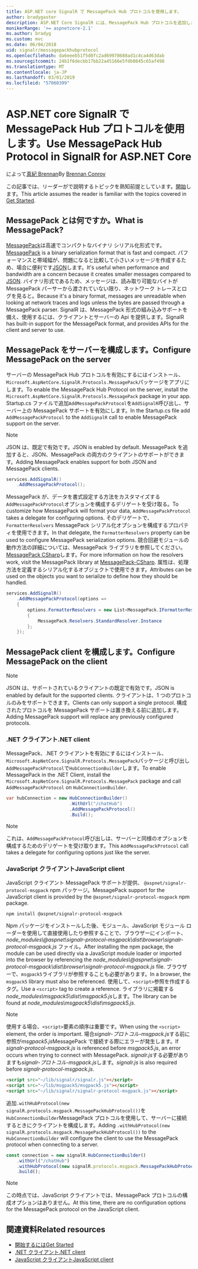 ```yaml
---
title: ASP.NET core SignalR で MessagePack Hub プロトコルを使用します。
author: bradygaster
description: ASP.NET Core SignalR には、MessagePack Hub プロトコルを追加します。
monikerRange: '>= aspnetcore-2.1'
ms.author: bradyg
ms.custom: mvc
ms.date: 06/04/2018
uid: signalr/messagepackhubprotocol
ms.openlocfilehash: da6eeeb51f5d0fc2ad69978688ad1c4ca4d63dab
ms.sourcegitcommit: 24b1f6decbb17bb22a45166e5fdb0845c65af498
ms.translationtype: MT
ms.contentlocale: ja-JP
ms.lasthandoff: 03/01/2019
ms.locfileid: "57060399"
---
```

# <a name="use-messagepack-hub-protocol-in-signalr-for-aspnet-core"></a><span data-ttu-id="c48c2-103">ASP.NET core SignalR で MessagePack Hub プロトコルを使用します。</span><span class="sxs-lookup"><span data-stu-id="c48c2-103">Use MessagePack Hub Protocol in SignalR for ASP.NET Core</span></span>

<span data-ttu-id="c48c2-104">によって[真紀 Brennan](https://github.com/BrennanConroy)</span><span class="sxs-lookup"><span data-stu-id="c48c2-104">By [Brennan Conroy](https://github.com/BrennanConroy)</span></span>

<span data-ttu-id="c48c2-105">この記事では、リーダーがで説明するトピックを熟知前提としています。[開始](xref:tutorials/signalr)します。</span><span class="sxs-lookup"><span data-stu-id="c48c2-105">This article assumes the reader is familiar with the topics covered in [Get Started](xref:tutorials/signalr).</span></span>

## <a name="what-is-messagepack"></a><span data-ttu-id="c48c2-106">MessagePack とは何ですか。</span><span class="sxs-lookup"><span data-stu-id="c48c2-106">What is MessagePack?</span></span>

<span data-ttu-id="c48c2-107">[MessagePack](https://msgpack.org/index.html)は高速でコンパクトなバイナリ シリアル化形式です。</span><span class="sxs-lookup"><span data-stu-id="c48c2-107">[MessagePack](https://msgpack.org/index.html) is a binary serialization format that is fast and compact.</span></span> <span data-ttu-id="c48c2-108">パフォーマンスと帯域幅が、問題になると比較して小さいメッセージを作成するため、場合に便利です[JSON](https://www.json.org/)します。</span><span class="sxs-lookup"><span data-stu-id="c48c2-108">It's useful when performance and bandwidth are a concern because it creates smaller messages compared to [JSON](https://www.json.org/).</span></span> <span data-ttu-id="c48c2-109">バイナリ形式であるため、メッセージは、読み取り可能なバイトが MessagePack パーサーから渡されていない限り、ネットワーク トレースとログを見ると。</span><span class="sxs-lookup"><span data-stu-id="c48c2-109">Because it's a binary format, messages are unreadable when looking at network traces and logs unless the bytes are passed through a MessagePack parser.</span></span> <span data-ttu-id="c48c2-110">SignalR は、MessagePack 形式の組み込みサポートを備え、使用するには、クライアントとサーバーの Api を提供します。</span><span class="sxs-lookup"><span data-stu-id="c48c2-110">SignalR has built-in support for the MessagePack format, and provides APIs for the client and server to use.</span></span>

## <a name="configure-messagepack-on-the-server"></a><span data-ttu-id="c48c2-111">MessagePack をサーバーを構成します。</span><span class="sxs-lookup"><span data-stu-id="c48c2-111">Configure MessagePack on the server</span></span>

<span data-ttu-id="c48c2-112">サーバーの MessagePack Hub プロトコルを有効にするにはインストール、`Microsoft.AspNetCore.SignalR.Protocols.MessagePack`パッケージをアプリにします。</span><span class="sxs-lookup"><span data-stu-id="c48c2-112">To enable the MessagePack Hub Protocol on the server, install the `Microsoft.AspNetCore.SignalR.Protocols.MessagePack` package in your app.</span></span> <span data-ttu-id="c48c2-113">Startup.cs ファイルで追加`AddMessagePackProtocol`を`AddSignalR`呼び出し、サーバー上の MessagePack サポートを有効にします。</span><span class="sxs-lookup"><span data-stu-id="c48c2-113">In the Startup.cs file add `AddMessagePackProtocol` to the `AddSignalR` call to enable MessagePack support on the server.</span></span>

> [!NOTE]
> <span data-ttu-id="c48c2-114">JSON は、既定で有効です。</span><span class="sxs-lookup"><span data-stu-id="c48c2-114">JSON is enabled by default.</span></span> <span data-ttu-id="c48c2-115">MessagePack を追加すると、JSON、MessagePack の両方のクライアントのサポートができます。</span><span class="sxs-lookup"><span data-stu-id="c48c2-115">Adding MessagePack enables support for both JSON and MessagePack clients.</span></span>

```csharp
services.AddSignalR()
    .AddMessagePackProtocol();
```

<span data-ttu-id="c48c2-116">MessagePack が、データを書式設定する方法をカスタマイズする`AddMessagePackProtocol`オプションを構成するデリゲートを受け取る。</span><span class="sxs-lookup"><span data-stu-id="c48c2-116">To customize how MessagePack will format your data, `AddMessagePackProtocol` takes a delegate for configuring options.</span></span> <span data-ttu-id="c48c2-117">そのデリゲートで、 `FormatterResolvers` MessagePack シリアル化オプションを構成するプロパティを使用できます。</span><span class="sxs-lookup"><span data-stu-id="c48c2-117">In that delegate, the `FormatterResolvers` property can be used to configure MessagePack serialization options.</span></span> <span data-ttu-id="c48c2-118">競合回避モジュールの動作方法の詳細については、MessagePack ライブラリを参照してください。 [MessagePack CSharp](https://github.com/neuecc/MessagePack-CSharp)します。</span><span class="sxs-lookup"><span data-stu-id="c48c2-118">For more information on how the resolvers work, visit the MessagePack library at [MessagePack-CSharp](https://github.com/neuecc/MessagePack-CSharp).</span></span> <span data-ttu-id="c48c2-119">属性は、処理方法を定義するシリアル化するオブジェクトで使用できます。</span><span class="sxs-lookup"><span data-stu-id="c48c2-119">Attributes can be used on the objects you want to serialize to define how they should be handled.</span></span>

```csharp
services.AddSignalR()
    .AddMessagePackProtocol(options =>
    {
        options.FormatterResolvers = new List<MessagePack.IFormatterResolver>()
        {
            MessagePack.Resolvers.StandardResolver.Instance
        };
    });
```

## <a name="configure-messagepack-on-the-client"></a><span data-ttu-id="c48c2-120">MessagePack client を構成します。</span><span class="sxs-lookup"><span data-stu-id="c48c2-120">Configure MessagePack on the client</span></span>

> [!NOTE]
> <span data-ttu-id="c48c2-121">JSON は、サポートされているクライアントの既定で有効です。</span><span class="sxs-lookup"><span data-stu-id="c48c2-121">JSON is enabled by default for the supported clients.</span></span> <span data-ttu-id="c48c2-122">クライアントは、1 つのプロトコルのみをサポートできます。</span><span class="sxs-lookup"><span data-stu-id="c48c2-122">Clients can only support a single protocol.</span></span> <span data-ttu-id="c48c2-123">構成されたプロトコルを MessagePack サポートは置き換える前に追加します。</span><span class="sxs-lookup"><span data-stu-id="c48c2-123">Adding MessagePack support will replace any previously configured protocols.</span></span>

### <a name="net-client"></a><span data-ttu-id="c48c2-124">.NET クライアント</span><span class="sxs-lookup"><span data-stu-id="c48c2-124">.NET client</span></span>

<span data-ttu-id="c48c2-125">MessagePack、.NET クライアントを有効にするにはインストール、`Microsoft.AspNetCore.SignalR.Protocols.MessagePack`パッケージと呼び出し`AddMessagePackProtocol`で`HubConnectionBuilder`します。</span><span class="sxs-lookup"><span data-stu-id="c48c2-125">To enable MessagePack in the .NET Client, install the `Microsoft.AspNetCore.SignalR.Protocols.MessagePack` package and call `AddMessagePackProtocol` on `HubConnectionBuilder`.</span></span>

```csharp
var hubConnection = new HubConnectionBuilder()
                        .WithUrl("/chatHub")
                        .AddMessagePackProtocol()
                        .Build();
```

> [!NOTE]
> <span data-ttu-id="c48c2-126">これは、`AddMessagePackProtocol`呼び出しは、サーバーと同様のオプションを構成するためのデリゲートを受け取ります。</span><span class="sxs-lookup"><span data-stu-id="c48c2-126">This `AddMessagePackProtocol` call takes a delegate for configuring options just like the server.</span></span>

### <a name="javascript-client"></a><span data-ttu-id="c48c2-127">JavaScript クライアント</span><span class="sxs-lookup"><span data-stu-id="c48c2-127">JavaScript client</span></span>

<span data-ttu-id="c48c2-128">JavaScript クライアント MessagePack サポートが提供、 `@aspnet/signalr-protocol-msgpack` npm パッケージ。</span><span class="sxs-lookup"><span data-stu-id="c48c2-128">MessagePack support for the JavaScript client is provided by the `@aspnet/signalr-protocol-msgpack` npm package.</span></span>

```console
npm install @aspnet/signalr-protocol-msgpack
```

<span data-ttu-id="c48c2-129">Npm パッケージをインストールした後、モジュール、JavaScript モジュール ローダーを使用して直接使用したり参照することで、ブラウザーにインポート、 *node_modules\\@aspnet\signalr-protocol-msgpack\dist\browser\signalr-protocol-msgpack.js* ファイル。</span><span class="sxs-lookup"><span data-stu-id="c48c2-129">After installing the npm package, the module can be used directly via a JavaScript module loader or imported into the browser by referencing the *node_modules\\@aspnet\signalr-protocol-msgpack\dist\browser\signalr-protocol-msgpack.js* file.</span></span> <span data-ttu-id="c48c2-130">ブラウザーで、`msgpack5`ライブラリが参照することも必要があります。</span><span class="sxs-lookup"><span data-stu-id="c48c2-130">In a browser, the `msgpack5` library must also be referenced.</span></span> <span data-ttu-id="c48c2-131">使用して、`<script>`参照を作成するタグ。</span><span class="sxs-lookup"><span data-stu-id="c48c2-131">Use a `<script>` tag to create a reference.</span></span> <span data-ttu-id="c48c2-132">ライブラリに掲載する*node_modules\msgpack5\dist\msgpack5.js*します。</span><span class="sxs-lookup"><span data-stu-id="c48c2-132">The library can be found at *node_modules\msgpack5\dist\msgpack5.js*.</span></span>

> [!NOTE]
> <span data-ttu-id="c48c2-133">使用する場合、`<script>`要素の順序は重要です。</span><span class="sxs-lookup"><span data-stu-id="c48c2-133">When using the `<script>` element, the order is important.</span></span> <span data-ttu-id="c48c2-134">場合*signalr-プロトコル-msgpack.js*する前に参照が*msgpack5.js*MessagePack で接続する際にエラーが発生します。</span><span class="sxs-lookup"><span data-stu-id="c48c2-134">If *signalr-protocol-msgpack.js* is referenced before *msgpack5.js*, an error occurs when trying to connect with MessagePack.</span></span> <span data-ttu-id="c48c2-135">*signalr.js*する必要がありますも*signalr-プロトコル-msgpack.js*します。</span><span class="sxs-lookup"><span data-stu-id="c48c2-135">*signalr.js* is also required before *signalr-protocol-msgpack.js*.</span></span>

```html
<script src="~/lib/signalr/signalr.js"></script>
<script src="~/lib/msgpack5/msgpack5.js"></script>
<script src="~/lib/signalr/signalr-protocol-msgpack.js"></script>
```

<span data-ttu-id="c48c2-136">追加`.withHubProtocol(new signalR.protocols.msgpack.MessagePackHubProtocol())`を`HubConnectionBuilder`MessagePack プロトコルを使用して、サーバーに接続するときにクライアントを構成します。</span><span class="sxs-lookup"><span data-stu-id="c48c2-136">Adding `.withHubProtocol(new signalR.protocols.msgpack.MessagePackHubProtocol())` to the `HubConnectionBuilder` will configure the client to use the MessagePack protocol when connecting to a server.</span></span>

```javascript
const connection = new signalR.HubConnectionBuilder()
    .withUrl("/chatHub")
    .withHubProtocol(new signalR.protocols.msgpack.MessagePackHubProtocol())
    .build();
```

> [!NOTE]
> <span data-ttu-id="c48c2-137">この時点では、JavaScript クライアントでは、MessagePack プロトコルの構成オプションはありません。</span><span class="sxs-lookup"><span data-stu-id="c48c2-137">At this time, there are no configuration options for the MessagePack protocol on the JavaScript client.</span></span>

## <a name="related-resources"></a><span data-ttu-id="c48c2-138">関連資料</span><span class="sxs-lookup"><span data-stu-id="c48c2-138">Related resources</span></span>

* [<span data-ttu-id="c48c2-139">開始するには</span><span class="sxs-lookup"><span data-stu-id="c48c2-139">Get Started</span></span>](xref:tutorials/signalr)
* [<span data-ttu-id="c48c2-140">.NET クライアント</span><span class="sxs-lookup"><span data-stu-id="c48c2-140">.NET client</span></span>](xref:signalr/dotnet-client)
* [<span data-ttu-id="c48c2-141">JavaScript クライアント</span><span class="sxs-lookup"><span data-stu-id="c48c2-141">JavaScript client</span></span>](xref:signalr/javascript-client)

